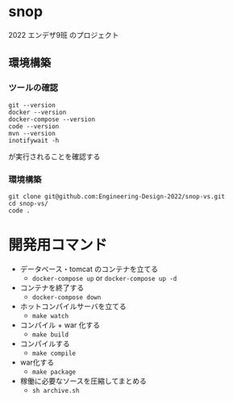# snop
2022 エンデザ9班 のプロジェクト

## 環境構築
### ツールの確認
```
git --version
docker --version
docker-compose --version
code --version
mvn --version
inotifywait -h
```
が実行されることを確認する


### 環境構築
```
git clone git@github.com:Engineering-Design-2022/snop-vs.git
cd snop-vs/
code .
```

# 開発用コマンド
- データベース・tomcat のコンテナを立てる
  - `docker-compose up` or `docker-compose up -d`
- コンテナを終了する
  - `docker-compose down`
- ホットコンパイルサーバを立てる
  - `make watch`
- コンパイル + war 化する
  - `make build`
- コンパイルする
  - `make compile`
- war化する
  - `make package`
- 稼働に必要なソースを圧縮してまとめる
  - `sh archive.sh`
